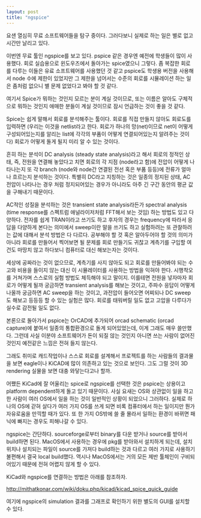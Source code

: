 ```yaml
---
layout: post
title: "ngspice"
---
```



요샌 열심히 무료 소프트웨어들을 탐구 중이다. 그러다보니 실제로 하는 일은 별로 없고 시간만 날리고 있다.




이번엔 무료 툴인 ngspice를 보고 있다. pspice 같은 경우엔 예전에 학생들이 많이 사용했다. 회로 실습용으로 윈도우즈에서 돌아가는 spice였으니 그렇다. 좀 복잡한 회로를 다루는 이들은 유료 소프트웨어를 사용했던 것 같고 pspice도 학생용 버전을 사용해서 node 수에 제한이 있었지만 그 제한을 넘어서는 수준의 회로를 시뮬레이션 하는 일은 좀처럼 없으니 별 문제 없었다고 봐야 할 것 같다.




여기서 Spice가 뭐하는 것인지 모르는 분이 계실 것이므로, 또는 이름은 알아도 구체적으로 뭐하는 것인지 애매한 분들이 계실 것이므로 잠시 언급하는 것이 좋을 것 같다. 




Spice는 쉽게 말해서 회로를 분석해주는 툴이다. 회로를 직접 만들지 않아도 회로도를 입력하면 (우리는 이것을 netlist라고 한다. 회로가 하나의 망(net)이므로 net이 어떻게 구성되어있는지를 알리는 list에 각각의 부품이 어떻게 연결되어있는지 알려주는 것이다) 회로가 어떻게 돌게 될지 미리 알 수 있는 것이다. 




흔히 하는 분석이 DC analysis (steady state analysis)라고 해서 회로의 정적인 상태, 즉, 전원을 연결해 놓았다고 치면 회로의 각 지점 (node라고 함)에 전압이 어떻게 나타나는지 또 각 branch (node와 node간 연결된 전선 혹은 부품 등등)에 전류가 얼마나 흐르는지 분석하는 것이다. 특별히 DC라고 지칭하는 것은 일종의 정지된 상태, AC 전압이 나타나는 경우 처럼 정지되어있는 경우가 아니라도 아주 긴 구간 동안의 평균 값을 구해내기 때문이다. 




AC적인 성질을 분석하는 것은 transient state analysis라든가 spectral analysis (time response를 스펙트럼 애널라이저처럼 FFT해서 보는 것임) 하는 방법도 있고 다양하다. 전자를 쉽게 TRAN이라고 쓰기도 하고 후자의 경우는 frequency에 따라서 응답을 다양하게 본다는 의미에서 sweep이란 말을 쓰기도 하고 실험하려는 또 관찰하려는 값에 대해서 분석 방법은 다 다르다. 공부해야 할 것 혹은 알아두어야 할 것의 의미가 아니라 회로를 만들어서 찍어보면 될 문제를 회로 만들기도 귀찮고 계측기를 구입할 여건도 마땅치 않고 하다보니 컴퓨터로 대신 해보는자는 것이다. 




세상에 공짜라는 것이 없으므로, 계측기를 사지 않아도 되고 회로를 만들어봐야 되는 수고와 비용을 들이지 않는 대신 이 시뮬레이터를 사용하는 방법을 익혀야 한다. 시행착오를 거쳐가며 스스로의 실험 방법도 체득해야 되고 말이지. 이를테면 전원을 넣자마자 회로가 어떻게 될까 궁금하면 transient analysis를 해보는 것이고, 주파수 응답이 어떻게 나올까 궁금하면 AC sweep을 하는 것이고, 과전압이 들어오면 어찌되나 DC sweep도 해보고 등등등 할 수 있는 실험은 많다. 회로를 태워버릴 일도 없고 고압을 다루다가 실수로 감전될 일도 없다. 




본론으로 돌아가서 pspice는 OrCAD에 추가되어 orcad schematic (orcad capture)에 붙여서 일종의 통합환경으로 돌게 되어있었는데, 이게 그래도 매우 쓸만했다. 그런데 사실 이분야 소프트웨어가 돈이 되질 않는 것인지 아니면 쓰는 사람이 없어진 것인지 예전같은 느낌은 전혀 들지 않는다.




그래도 취미로 캐드작업이나 스스로 회로를 설계해서 프로젝트를 하는 사람들의 결과물을 보면 eagle이나 KiCAD에 많이 의존하고 있는 것으로 보인다. 그도 그럴 것이 3D rendering 실물을 보면 대충 와닿는다고나 할까.




어쨌든 KiCad에 잘 어울리는 spice로 ngspice를 선택한 것은 pspice는 상용이고 platform dependent하게 돌고 있기 때문이다. 사실 요새는 OS와 상관없이 일을 하고 한 사람이 여러 OS에서 일을 하는 것이 일반적인 상황이 되었으니 그러하다. 실제로 하나의 OS에 갇혀 살다가 여러 가지 OS를 쓰게 되면 비록 컴퓨터에서 하는 일이지만 뭔가 자유로움을 만끽할 때가 있다. 또 한 가지 OS밖에 쓸 줄 몰라서 일하는 환경이 바뀌면 패닉에 빠지는 경우도 피해나갈 수 있다.




ngspice는 간단하다. sourceforge로부터 binary를 다운 받거나 source를 받아서 build하면 된다. MacOS에서 사용하는 경우에 pkg를 받아와서 설치하게 되는데, 설치 위치나 설치되는 파일이 source를 가져다 build하는 것과 다르고 여러 가지로 사용하기 불편해서 결국 local build했다. 역시나 MacOS에서는 거의 모든 제반 툴체인이 구비되어있기 때문에 전혀 어렵지 않게 할 수 있다.




KiCad와 ngspice를 연결하는 방법은 아래를 참조하자.




http://mithatkonar.com/wiki/doku.php/kicad/kicad_spice_quick_guide




여기에 ngspice의 simulation 결과를 그래프로 확인하기 위한 별도의 GUI를 설치할 수 있다.








